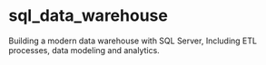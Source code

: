 # sql_data_warehouse
Building a modern data warehouse with SQL Server, Including ETL processes, data modeling and analytics.
